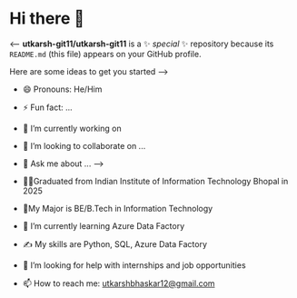 # Hi there 👋

<--
**utkarsh-git11/utkarsh-git11** is a ✨ _special_ ✨ repository because its `README.md` (this file) appears on your GitHub profile.

Here are some ideas to get you started
-->
- 😄 Pronouns: He/Him
- ⚡ Fun fact: ...
- 🔭 I’m currently working on 
- 👯 I’m looking to collaborate on ...
- 💬 Ask me about ...
  -->

- 🧑‍🎓Graduated from Indian Institute of Information Technology Bhopal in 2025
- 📜My Major is BE/B.Tech in Information Technology
- 🌱 I’m currently learning Azure Data Factory
- ✍️ My skills are Python, SQL, Azure Data Factory
- 🤔 I’m looking for help with internships and job opportunities
- 📫 How to reach me: utkarshbhaskar12@gmail.com
